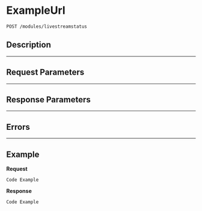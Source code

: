 # ExampleUrl

    POST /modules/livestreamstatus

## Description

***

## Request Parameters

***

## Response Parameters

***

## Errors

***

## Example
**Request**

    Code Example

**Response**

    Code Example
